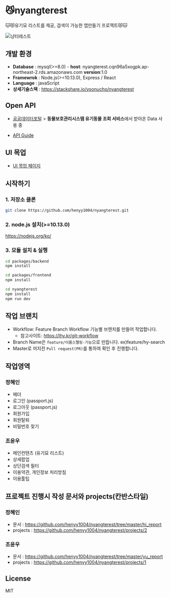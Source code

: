 # 😼nyangterest

🐱😻유기묘 리스트를 제공, 검색이 가능한 앱만들기 프로젝트😻🐱

![냥터레스트](https://user-images.githubusercontent.com/2981954/80301007-2ca83f00-87dc-11ea-897a-b33bca20d6a6.jpg)

## 개발 환경
* **Database** : mysql(>=8.0) - **host**: nyangterest.cqn96a5xogpk.ap-northeast-2.rds.amazonaws.com  **version**:1.0
* **Framewrok** : Node.js(>=10.13.0), Express / React
* **Language** : javaScript
* **상세기술스택** : https://stackshare.io/yoonucho/nyangterest

## Open API
* [공공데이터포털](https://www.data.go.kr/) > **동물보호관리시스템 유기동물 조회 서비스**에서 받아온 Data 사용 중 

* [API Guide](https://github.com/henyy1004/nyangterest/blob/master/yu_report/data_api.md)

## UI 목업
* [UI 목업 페이지](https://ovenapp.io/view/RfCRiRftSohiUwxP7J0IRjbMWjqkNPgs#5fW72)

## 시작하기
 
### 1. 저장소 클론
~~~sh
git clone https://github.com/henyy1004/nyangterest.git
~~~
### 2. node.js 설치(>=10.13.0)
https://nodejs.org/ko/

### 3. 모듈 설치 & 실행

~~~sh
cd packages/backend
npm install
~~~

~~~sh
cd packages/frontend
npm install
~~~

~~~sh
cd nyangterest
npm install
npm run dev
~~~

## 작업 브랜치
* Workflow: Feature Branch Workflow 기능별 브렌치를 만들어 작업합니다.
  + 참고사이트: https://lhy.kr/git-workflow
* Branch Name은 `feature/이름스펠링-기능`으로 만듭니다. ex)feature/hy-search
* Master로 머지전 `Pull request(PR)`를 통하여 확인 후 진행합니다.


## 작업영역

### 정혜인

* 헤더
* 로그인 (passport.js)
* 로그아웃 (passport.js)
* 회원가입
* 회원탈퇴
* 비밀번호 찾기

### 조윤우

* 메인컨텐츠 (유기묘 리스트) 
* 상세팝업
* 상단검색 필터
* 이용약관, 개인정보 처리방침 
* 이용툴팁 


## 프로젝트 진행시 작성 문서와 projects(칸반스타일)

### 정혜인

* 문서 : https://github.com/henyy1004/nyangterest/tree/master/hi_report
* projects : https://github.com/henyy1004/nyangterest/projects/2

### 조윤우

* 문서 : https://github.com/henyy1004/nyangterest/tree/master/yu_report
* projects : https://github.com/henyy1004/nyangterest/projects/1


## License
MIT
